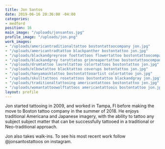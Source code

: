```yaml
---
title: Jon Santos
date: 2019-06-16 20:36:00 -04:00
categories:
- medford
position: 16
main_image: "/uploads/jonsantos.jpg"
profile_image: "/uploads/jon.png"
work_images:
- "/uploads/americantraditionaltattoo bostontattoocompany jon.jpg"
- "/uploads/americantradtattoo blackpanther bostontattoo jon.jpg"
- "/uploads/blackandgreyrose foottattoos flowertattoo bostontattoocompany jon.jpg"
- "/uploads/blackandgrey tarottatoo grimreapertattoo bostontattoocompany jon.jpg"
- "/uploads/drumtattoo laureltattoo colortattoos bostontattoo jon.jpg"
- "/uploads/elbowtattoo blacktattoo coverups botontattoo jon.jpg"
- "/uploads/hanyamasktattoo bostontattooartist colortattoo jon.jpg"
- "/uploads/skulltattoos rosetattoos bostontattoo blackandgray jon.jpg"
- "/uploads/traditionaltattooing americantattoos bostontattoo jon.jpg"
- "/uploads/womantattoowolftattoos americantattoois bostontattoo jon.jpg"
layout: profile
---
```


Jon started tattooing in 2009, and worked in Tampa, Fl before making the move to Boston tattoo company in the summer of 2018. He enjoys traditional Americana and Japanese imagery, with the ability to tattoo any subject subject matter that can be successfully tattooed in a traditional or Neo-traditional approach. 

Jon also takes walk-ins. To see his most recent work follow @jonsantostattoos on instagram. 
